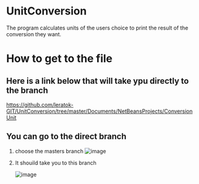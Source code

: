 # UnitConversion
The program calculates units of the users choice to print the result of the conversion they want.

# How to get to the file

## Here is a link below that will take ypu directly to the branch
https://github.com/leratok-GIT/UnitConversion/tree/master/Documents/NetBeansProjects/ConversionUnit

## You can go to the direct branch

1. choose the masters branch
   ![image](https://github.com/user-attachments/assets/d771e9d1-7401-451a-a398-9d215c34af5a)
   
3. It shouild take you to this branch
   
   ![image](https://github.com/user-attachments/assets/44f9a422-6737-4619-be7b-7bd55223cdb8)

